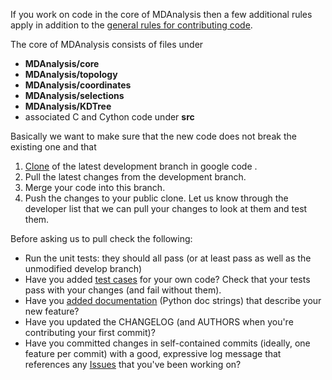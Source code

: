 If you work on code in the core of MDAnalysis then a few additional rules apply in addition to the [general rules for contributing code](ContributingCode).

The core of MDAnalysis consists of files under
  * **MDAnalysis/core**
  * **MDAnalysis/topology**
  * **MDAnalysis/coordinates**
  * **MDAnalysis/selections**
  * **MDAnalysis/KDTree**
  * associated C and Cython code under **src**

Basically we want to make sure that the new code does not break the existing one and that

  1. [Clone](https://github.com/MDAnalysis/mdanalysis#fork-destination-box) of the latest development branch in google code .
  1. Pull the latest changes from the development branch.
  1. Merge your code into this branch.
  1. Push the changes to your public clone. Let us know through the developer list that we can pull your changes to look at them and test them.

Before asking us to pull check the following:

  * Run the unit tests: they should all pass (or at least pass as well as the unmodified develop branch)
  * Have you added [test cases](UnitTests) for your own code? Check that your tests pass with your changes (and fail without them).
  * Have you [added documentation](https://code.google.com/p/mdanalysis/wiki/WritingDocumentation) (Python doc strings) that describe your new feature?
  * Have you updated the CHANGELOG (and AUTHORS when you're contributing your first commit)?
  * Have you committed changes in self-contained commits (ideally, one feature per commit) with a good, expressive log message that references any [Issues](http://issues.mdanalysis.org) that you've been working on?

